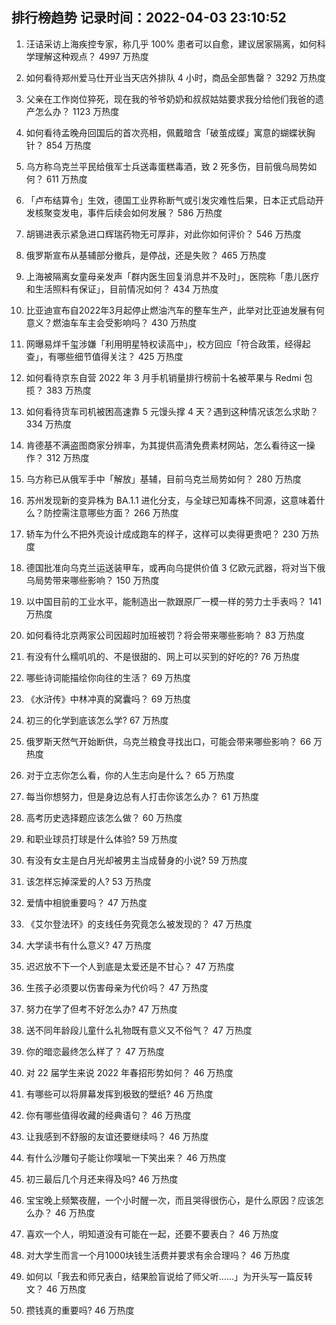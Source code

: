 
## 排行榜趋势 记录时间：2022-04-03 23:10:52
  
  1. 汪诘采访上海疾控专家，称几乎 100% 患者可以自愈，建议居家隔离，如何科学理解这种观点？ 4997 万热度
    
  2. 如何看待郑州爱马仕开业当天店外排队 4 小时，商品全部售罄？ 3292 万热度
    
  3. 父亲在工作岗位猝死，现在我的爷爷奶奶和叔叔姑姑要求我分给他们我爸的遗产怎么办？ 1123 万热度
    
  4. 如何看待孟晚舟回国后的首次亮相，佩戴暗含「破茧成蝶」寓意的蝴蝶状胸针？ 854 万热度
    
  5. 乌方称乌克兰平民给俄军士兵送毒蛋糕毒酒，致 2 死多伤，目前俄乌局势如何？ 611 万热度
    
  6. 「卢布结算令」生效，德国工业界称断气或引发灾难性后果，日本正式启动开发核聚变发电，事件后续会如何发展？ 586 万热度
    
  7. 胡锡进表示紧急进口辉瑞药物无可厚非，对此你如何评价？ 546 万热度
    
  8. 俄罗斯宣布从基辅部分撤兵，是停战，还是失败？ 465 万热度
    
  9. 上海被隔离女童母亲发声「群内医生回复消息并不及时」，医院称「患儿医疗和生活照料有保证」，目前情况如何？ 434 万热度
    
  10. 比亚迪宣布自2022年3月起停止燃油汽车的整车生产，此举对比亚迪发展有何意义？燃油车车主会受影响吗？ 430 万热度
    
  11. 网曝易烊千玺涉嫌「利用明星特权读高中」，校方回应「符合政策，经得起查」，有哪些细节值得关注？ 425 万热度
    
  12. 如何看待京东自营 2022 年 3 月手机销量排行榜前十名被苹果与 Redmi 包揽？ 383 万热度
    
  13. 如何看待货车司机被困高速靠 5 元馒头撑 4 天？遇到这种情况该怎么求助？ 334 万热度
    
  14. 肯德基不满盗图商家分辨率，为其提供高清免费素材网站，怎么看待这一操作？ 312 万热度
    
  15. 乌方称已从俄军手中「解放」基辅，目前乌克兰局势如何？ 280 万热度
    
  16. 苏州发现新的变异株为 BA.1.1 进化分支，与全球已知毒株不同源，这意味着什么？防控需注意哪些方面？ 266 万热度
    
  17. 轿车为什么不把外壳设计成成跑车的样子，这样可以卖得更贵吧？ 230 万热度
    
  18. 德国批准向乌克兰运送装甲车，或再向乌提供价值 3 亿欧元武器，将对当下俄乌局势带来哪些影响？ 150 万热度
    
  19. 以中国目前的工业水平，能制造出一款跟原厂一模一样的劳力士手表吗？ 141 万热度
    
  20. 如何看待北京两家公司因超时加班被罚？将会带来哪些影响？ 83 万热度
    
  21. 有没有什么糯叽叽的、不是很甜的、网上可以买到的好吃的? 76 万热度
    
  22. 哪些诗词能描绘你向往的生活？ 69 万热度
    
  23. 《水浒传》中林冲真的窝囊吗？ 69 万热度
    
  24. 初三的化学到底该怎么学? 67 万热度
    
  25. 俄罗斯天然气开始断供，乌克兰粮食寻找出口，可能会带来哪些影响？ 66 万热度
    
  26. 对于立志你怎么看，你的人生志向是什么？ 65 万热度
    
  27. 每当你想努力，但是身边总有人打击你该怎么办？ 61 万热度
    
  28. 高考历史选择题应该怎么做？ 60 万热度
    
  29. 和职业球员打球是什么体验? 59 万热度
    
  30. 有没有女主是白月光却被男主当成替身的小说? 59 万热度
    
  31. 该怎样忘掉深爱的人? 53 万热度
    
  32. 爱情中相貌重要吗？ 47 万热度
    
  33. 《艾尔登法环》的支线任务究竟怎么被发现的？ 47 万热度
    
  34. 大学读书有什么意义? 47 万热度
    
  35. 迟迟放不下一个人到底是太爱还是不甘心？ 47 万热度
    
  36. 生孩子必须要以伤害母亲为代价吗？ 47 万热度
    
  37. 努力在学了但考不好怎么办? 47 万热度
    
  38. 送不同年龄段儿童什么礼物既有意义又不俗气？ 47 万热度
    
  39. 你的暗恋最终怎么样了？ 47 万热度
    
  40. 对 22 届学生来说 2022 年春招形势如何？ 46 万热度
    
  41. 有哪些可以将屏幕发挥到极致的壁纸? 46 万热度
    
  42. 你有哪些值得收藏的经典语句？ 46 万热度
    
  43. 让我感到不舒服的友谊还要继续吗？ 46 万热度
    
  44. 有什么沙雕句子能让你噗呲一下笑出来？ 46 万热度
    
  45. 初三最后几个月还来得及吗? 46 万热度
    
  46. 宝宝晚上频繁夜醒，一个小时醒一次，而且哭得很伤心，是什么原因？应该怎么办？ 46 万热度
    
  47. 喜欢一个人，明知道没有可能在一起，还要不要表白？ 46 万热度
    
  48. 对大学生而言一个月1000块钱生活费并要求有余合理吗？ 46 万热度
    
  49. 如何以「我去和师兄表白，结果脸盲说给了师父听……」为开头写一篇反转文？ 46 万热度
    
  50. 攒钱真的重要吗? 46 万热度
    